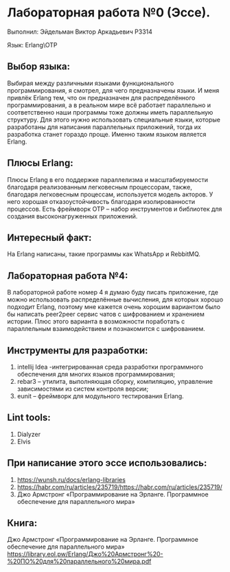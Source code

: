 # Лабораторная работа №0 (Эссе).
Выполнил: Эйдельман Виктор Аркадьевич P3314

Язык: Erlang\OTP

## Выбор языка:
Выбирая между различными языками функционального программирования,
я смотрел, для чего предназначены языки. И меня привлёк Erlang тем,
что он предназначен для распределённого программирования, а в реальном
мире всё работает параллельно и соответственно наши программы тоже должны
иметь параллельную структуру. Для этого нужно использовать специальные языки,
которые разработаны для написания параллельных приложений, тогда их разработка
станет гораздо проще. Именно таким языком является Erlang.

## Плюсы Erlang:
Плюсы Erlang в его поддержке параллелизма и масштабируемости благодаря 
реализованным легковесным процессорам, также, благодаря легковесным процессам,
используется модель акторов. У него хорошая отказоустойчивость благодаря
изолированности процессов. Есть фреймворк OTP – набор инструментов и библиотек
для создания высоконагруженных приложений. 

## Интересный факт:
На Erlang написаны, такие программы как WhatsApp и RebbitMQ.

## Лабораторная работа №4:
В лабораторной работе номер 4 я думаю буду писать приложение, где можно
использовать распределённые вычисления, для которых хорошо подходит Erlang,
поэтому мне кажется очень хорошим вариантом было бы написать peer2peer сервис
чатов с шифрованием и хранением истории. Плюс этого варианта в возможности
поработать с параллельным взаимодействием и познакомится с шифрованием.

## Инструменты для разработки:
1) intellij Idea -интегрированная среда разработки программного обеспечения 
для многих языков программирования; 
2) rebar3 – утилита, выполняющая сборку, компиляцию,
управление зависимостями из систем контроля версии;
3) eunit – фреймворк для модульного тестирования Erlang.

## Lint tools:
1) Dialyzer
2) Elvis

## При написание этого эссе использовались:
1) https://wunsh.ru/docs/erlang-libraries
2) https://habr.com/ru/articles/235719/https://habr.com/ru/articles/235719/
3) Джо Армстронг «Программирование на Эрланге. Программное обеспечение для параллельного мира»

## Книга:
Джо Армстронг «Программирование на Эрланге. Программное обеспечение для параллельного мира»  
https://library.eol.pw/Erlang/Джо%20Армстронг%20-%20ПО%20для%20параллельного%20мира.pdf
